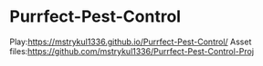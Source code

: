 # Purrfect-Pest-Control
Play:https://mstrykul1336.github.io/Purrfect-Pest-Control/
Asset files:https://github.com/mstrykul1336/Purrfect-Pest-Control-Proj
